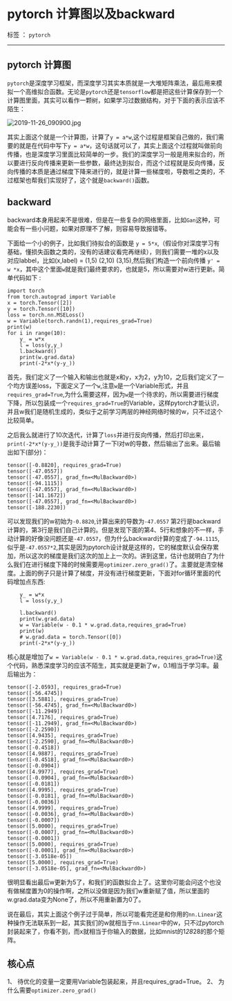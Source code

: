 ﻿# pytorch 计算图以及backward

标签 ： `pytorch`

---

## pytorch 计算图   

`pytorch`是深度学习框架，而深度学习其实本质就是一大堆矩阵乘法，最后用来模拟一个高维拟合函数。无论是`pytorch`还是`tensorflow`都是把这些计算保存到一个计算图里面，其实可以看作一颗树，如果学习过数据结构，对于下面的表示应该不陌生：  

![2019-11-26_090900.jpg](http://ww1.sinaimg.cn/large/005Dd0fOgy1g9b66clwuyj304z04d74a.jpg)  

其实上面这个就是一个计算图，计算了`y = a*w`,这个过程是框架自己做的，我们需要的就是在代码中写下`y = a*w`，这句话就可以了，其实上面这个过程就叫做前向传播，也是深度学习里面比较简单的一步。我们的深度学习一般是用来拟合的，所以要进行反向传播来更新一些参数，最终达到拟合，而这个过程就是反向传播，反向传播的本质是通过梯度下降来进行的，就是计算一些梯度啦，导数啦之类的，不过框架也帮我们实现好了，这个就是`backward()`函数。   

## backward  

backward本身用起来不是很难，但是在一些复杂的网络里面，比如`Gan`这种，可能会有一些小问题，如果对原理不了解，则容易导致报错等。  

下面给一个小的例子，比如我们待拟合的函数是 `y = 5*x`,（假设你对深度学习有基础，懂损失函数之类的，没有的话建议看完再继续），则我们需要一堆的x以及对应labbel，比如(x,label) = (1,5) (2,10) (3,15),然后我们构造一个前向传播 `y' = w *x`，其中这个里面`w`就是我们最终要求的，也就是5，所以需要对w进行更新。简单代码如下 :  

```
import torch
from torch.autograd import Variable
x = torch.Tensor([2])
y = torch.Tensor([10])
loss = torch.nn.MSELoss()
w = Variable(torch.randn(1),requires_grad=True)
print(w)
for i in range(10):
    y_ = w*x
    l = loss(y,y_)
    l.backward()
    print(w.grad.data)
    print(-2*x*(y-y_))
```  

首先，我们定义了一个输入和输出也就是x和y，x为2，y为10，之后我们定义了一个均方误差loss，下面定义了一个`w`,注意`w`是一个Variable形式，并且`requires_grad=True`,为什么需要这样，因为`w`是一个待求的，所以需要进行梯度下降，所以包装成一个`requires_grad=True`的Variable，这样pytorch才能认识，并且w我们是随机生成的，类似于之前学习两层的神经网络时候的w，只不过这个比较简单。 

之后我么就进行了10次迭代，计算了`loss`并进行反向传播，然后打印出来，`print(-2*x*(y-y_))`是我手动计算了一下l对w的导数，然后输出了出来。最后输出如下(部分)：  

```
tensor([-0.8820], requires_grad=True)
tensor([-47.0557])
tensor([-47.0557], grad_fn=<MulBackward0>)
tensor([-94.1115])
tensor([-47.0557], grad_fn=<MulBackward0>)
tensor([-141.1672])
tensor([-47.0557], grad_fn=<MulBackward0>)
tensor([-188.2230])
```  

可以发现我们的w初始为`-0.8820`,计算出来的导数为`-47.0557` 第2行是backward计算的，第3行是我们自己计算的。但是发现下面的第4、5行和想象的不一样，手动计算的好像没问题还是`-47.0557`，但为什么backward计算的变成了`-94.1115`,似乎是`-47.0557*2`,其实是因为pytorch设计就是这样的，它的梯度默认会保存累加，所以这次的梯度是我们这次的加上上一次的。讲到这里，估计也就明白了为什么我们在进行梯度下降的时候需要用`optimizer.zero_grad()`了。主要就是清空梯度。上面的例子只是计算了梯度，并没有进行梯度更新，下面对for循环里面的代码增加点东西:  

```
    y_ = w*x
    l = loss(y,y_)

    l.backward()
    print(w.grad.data)
    w = Variable(w - 0.1 * w.grad.data,requires_grad=True)
    print(w)
    # w.grad.data = torch.Tensor([0])
    print(-2*x*(y-y_))
```  


核心就是增加了`w = Variable(w - 0.1 * w.grad.data,requires_grad=True)`这个代码，熟悉深度学习的应该不陌生，其实就是更新了w，0.1相当于学习率。最后输出为：  

``` 
tensor([-2.0593], requires_grad=True)
tensor([-56.4745])
tensor([3.5881], requires_grad=True)
tensor([-56.4745], grad_fn=<MulBackward0>)
tensor([-11.2949])
tensor([4.7176], requires_grad=True)
tensor([-11.2949], grad_fn=<MulBackward0>)
tensor([-2.2590])
tensor([4.9435], requires_grad=True)
tensor([-2.2590], grad_fn=<MulBackward0>)
tensor([-0.4518])
tensor([4.9887], requires_grad=True)
tensor([-0.4518], grad_fn=<MulBackward0>)
tensor([-0.0904])
tensor([4.9977], requires_grad=True)
tensor([-0.0904], grad_fn=<MulBackward0>)
tensor([-0.0181])
tensor([4.9995], requires_grad=True)
tensor([-0.0181], grad_fn=<MulBackward0>)
tensor([-0.0036])
tensor([4.9999], requires_grad=True)
tensor([-0.0036], grad_fn=<MulBackward0>)
tensor([-0.0007])
tensor([5.0000], requires_grad=True)
tensor([-0.0007], grad_fn=<MulBackward0>)
tensor([-0.0001])
tensor([5.0000], requires_grad=True)
tensor([-0.0001], grad_fn=<MulBackward0>)
tensor([-3.0518e-05])
tensor([5.0000], requires_grad=True)
tensor([-3.0518e-05], grad_fn=<MulBackward0>)

```  

很明显看出最后w更新为5了，和我们的函数拟合上了。这里你可能会问这个也没有做梯度置为0的操作啊，之所以没做是因为我们w重新赋了值，所以里面的w.grad.data变为None了，所以不用重新置为0了。  

说在最后，其实上面这个例子过于简单，所以可能看完还是和你用的`nn.Linear`这种操作无法联系到一起，其实我们的w就相当于`nn.Linear`中的w，只不过pytorch封装起来了，你看不到，而x就相当于你输入的数据，比如mnist的1*28*28的那个矩阵。
## 核心点  

1、 待优化的变量一定要用Variable包装起来，并且requires_grad=True。
2、 为什么需要`optimizer.zero_grad()`







